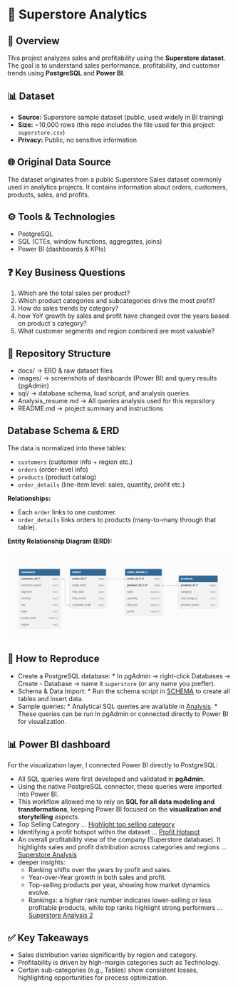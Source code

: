 # 🔧 Superstore Analytics

## 📌 Overview
This project analyzes sales and profitability using the **Superstore dataset**.  
The goal is to understand sales performance, profitability, and customer trends using **PostgreSQL** and **Power BI**.

## 📊 Dataset
- **Source:** Superstore sample dataset (public, used widely in BI training)
- **Size:** ~10,000 rows (this repo includes the file used for this project: `superstore.csv`)
- **Privacy:** Public, no sensitive information

## 🌐 Original Data Source
The dataset originates from a public Superstore Sales dataset commonly used in analytics projects. It contains information about orders, customers, products, sales, and profits.

## ⚙️ Tools & Technologies
- PostgreSQL
- SQL (CTEs, window functions, aggregates, joins)
- Power BI (dashboards & KPIs)

## ❓ Key Business Questions
1. Which are the total sales per product?
2. Which product categories and subcategories drive the most profit?
3. How do sales trends by category?
4. how YoY growth by sales and profit have changed over the years based on product´s category?
5. What customer segments and region combined are most valuable?

## 📂 Repository Structure
- docs/                  → ERD & raw dataset files
- images/                → screenshots of dashboards (Power BI) and query results (pgAdmin)
- sql/                   → database schema, load script, and analysis queries
- Analysis_resume.md     → All queries analysis used for this repository
- README.md              → project summary and instructions 


## Database Schema & ERD

The data is normalized into these tables:

- `customers` (customer info + region etc.)  
- `orders` (order-level info)  
- `products` (product catalog)  
- `order_details` (line-item level: sales, quantity, profit etc.)

**Relationships:**

- Each `order` links to one customer.  
- `order_details` links orders to products (many-to-many through that table).  


**Entity Relationship Diagram (ERD):**

![ERD](docs/ERD.png)

## 🔄 How to Reproduce
- Create a PostgreSQL database:
      * In pgAdmin → right-click Databases → Create - Database → name it `superstore` (or any name you preffer).
- Schema & Data Import:
      * Run the schema script in [SCHEMA](sql/SCHEMA.sql) to create all tables and insert data.
- Sample queries:
      * Analytical SQL queries are available in [Analysis](sql/Analysis.sql).
      * These queries can be run in pgAdmin or connected directly to Power BI for visualization.

## 📊 Power BI dashboard
For the visualization layer, I connected Power BI directly to PostgreSQL:

- All SQL queries were first developed and validated in **pgAdmin**.  
- Using the native PostgreSQL connector, these queries were imported into Power BI.  
- This workflow allowed me to rely on **SQL for all data modeling and transformations**, keeping Power BI focused on the **visualization and storytelling** aspects.  
- Top Selling Category ... [Highlight top selling category](images/Highlight_top_selling_category.png)
- Identifying a profit hotspot within the dataset ... [Profit Hotspot](images/profit_hotspot.png)
- An overall profitability view of the company (Superstore database). It highlights sales and profit distribution across categories and regions ... [Superstore Analysis](images/superstore_analysis.png)
- deeper insights:
     * Ranking shifts over the years by profit and sales.
     * Year-over-Year growth in both sales and profit.
     * Top-selling products per year, showing how market dynamics evolve.
     * Rankings: a higher rank number indicates lower-selling or less profitable products, while top ranks highlight strong performers ...
[Superstore Analysis 2](images/superstore_analysis_2.png)

## ✅ Key Takeaways

- Sales distribution varies significantly by region and category.
- Profitability is driven by high-margin categories such as Technology.
- Certain sub-categories (e.g., Tables) show consistent losses, highlighting opportunities for process optimization.
